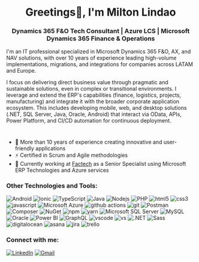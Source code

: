 <h1 align="center">Greetings👋, I'm Milton Lindao</h1>
<h3 align="center">Dynamics 365 F&O Tech Consultant | Azure LCS | Microsoft Dynamics 365 Finance & Operations</h3>
<P>
I'm an IT professional specialized in Microsoft Dynamics 365 F&O, AX, and NAV solutions, with over 10 years of experience leading high-volume implementations, migrations, and integrations for companies across LATAM and Europe.

I focus on delivering direct business value through pragmatic and sustainable solutions, even in complex or transitional environments. I leverage and extend the ERP's capabilities (finance, logistics, projects, manufacturing) and integrate it with the broader corporate application ecosystem. This includes developing mobile, web, and desktop solutions (.NET, SQL Server, Java, Oracle, Android) that interact via OData, APIs, Power Platform, and CI/CD automation for continuous deployment.

</P>
<h1></h1> 

- 🚀 More than 10 years of experience creating innovative and user-friendly applications
- ⚡ Certified in Scrum and Agile methodologies
- 💼 Currently working at [Factech](https://www.factech.tech/) as a Senior Specialist using Microsoft ERP Technologies and Azure services

<h3 align="left">Other Technologies and Tools:</h3>
<p align="left">
  <img alt="Android" src="https://img.shields.io/badge/-Android-3DDC84?style=flat-square&logo=android&logoColor=white" />
  <img alt="Ionic" src="https://img.shields.io/badge/-Ionic-3880FF?style=flat-square&logo=Ionic&logoColor=white" />
  <img alt="TypeScript" src="https://img.shields.io/badge/-TypeScript-007ACC?style=flat-square&logo=typescript&logoColor=white" />
  <img alt="Java" src="https://img.shields.io/badge/-Java-ED8B00?style=flat-square&logo=Java&logoColor=white" />
  <img alt="Nodejs" src="https://img.shields.io/badge/-Nodejs-43853d?style=flat-square&logo=Node.js&logoColor=white" />
  <img alt="PHP" src="https://img.shields.io/badge/-php-777BB4?style=flat-square&logo=php&logoColor=white" />
  <img alt="html5" src="https://img.shields.io/badge/-HTML5-E34F26?style=flat-square&logo=html5&logoColor=white" />
  <img alt="css3" src="https://img.shields.io/badge/-CSS3-4285f4?style=flat-square&logo=css3&logoColor=white" />
  <!--
   <img alt="javascript" src="https://img.shields.io/badge/-Javascript-323330?style=flat-square&logo=Javascript&logoColor=%23F7DF1E" />
   -->
  <img alt="javascript" src="https://img.shields.io/badge/-Javascript-F7DF1E?style=flat-square&logo=Javascript&logoColor=000" />
  <img alt="Microsoft Azure" src="https://custom-icon-badges.demolab.com/badge/-Microsoft%20Azure-0089D6?style=flat-square&logo=msazure&logoColor=white" />
  <img alt="github actions" src="https://img.shields.io/badge/-Github_Actions-2088FF?style=flat-square&logo=github-actions&logoColor=white" />
  <img alt="git" src="https://img.shields.io/badge/-Git-F05032?style=flat-square&logo=git&logoColor=white" />
  <img alt="Postman" src="https://img.shields.io/badge/-postman-f15d27?style=flat-square&logo=postman&logoColor=white" />
  <img alt="Composer" src="https://img.shields.io/badge/-Composer-885630?style=flat-square&logo=composer&logoColor=white" />
  <img alt="NuGet" src="https://img.shields.io/badge/-NuGet-004880?style=flat-square&logo=nuget&logoColor=white" />
  <img alt="npm" src="https://img.shields.io/badge/-NPM-CB3837?style=flat-square&logo=npm&logoColor=white" />
  <img alt="yarn" src="https://img.shields.io/badge/-Yarn-2188b6?style=flat-square&logo=yarn&logoColor=white" />
  <img alt="Microsoft SQL Server" src="https://custom-icon-badges.demolab.com/badge/-Microsoft%20SQL%20Server-CC2927?style=flat-square&logo=mssqlserver-white&logoColor=white" />
  <img alt="MySQL" src="https://img.shields.io/badge/-MySQL-4479A1?style=flat-square&logo=MySQL&logoColor=white" />
  <img alt="Oracle" src="https://custom-icon-badges.demolab.com/badge/-Oracle-F80000?style=flat-square&logo=Oracle&logoColor=white" />
  <img alt="Power BI" src="https://custom-icon-badges.demolab.com/badge/-Power%20BI-F1C912?style=flat-square&logo=Power%20BI&logoColor=white" />
  <img alt="GraphQL" src="https://img.shields.io/badge/-GraphQL-E10098?style=flat-square&logo=graphql&logoColor=white" />
  <img alt="vscode" src="https://custom-icon-badges.demolab.com/badge/-Visual%20Studio%20Code-0078d7?style=flat-square&logo=Visual%20Studio%20Code&logoColor=white" />
  <img alt="vs" src="https://custom-icon-badges.demolab.com/badge/-Visual%20Studio-5C2D91?style=flat-square&logo=Visual-Studio&logoColor=white" />
  <img alt=".NET" src="https://img.shields.io/badge/-.NET-512BD4?style=flat-square&logo=.NET&logoColor=white" />
  <img alt="Sass" src="https://img.shields.io/badge/-Sass-CC6699?style=flat-square&logo=sass&logoColor=white" />
  <img alt="digitalocean" src="https://img.shields.io/badge/-DigitalOcean-0167FF?style=flat-square&logo=DigitalOcean&logoColor=white" />
  <img alt="asana" src="https://img.shields.io/badge/-Asana-F06A6A?style=flat-square&logo=Asana&logoColor=white" />
  <img alt="jira" src="https://img.shields.io/badge/-Jira-0052CC?style=flat-square&logo=Jira&logoColor=white" />
  <img alt="trello" src="https://img.shields.io/badge/-Trello-0052CC?style=flat-square&logo=Trello&logoColor=white" />
</p>

<h3 align="left">Connect with me:</h3>
<p align="left">
  <a href="https://www.linkedin.com/in/miltonlindao/" target="_blank"><img alt="LinkedIn" src="https://img.shields.io/badge/linkedin-%230077B5.svg?&style=for-the-badge&logo=linkedin&logoColor=white" /></a>
  <a href="mailto:melv077@gmail.com"><img alt="Gmail" src="https://img.shields.io/badge/-Gmail-ea4335?style=for-the-badge&logo=gmail&logoColor=white" /></a>
</p>
